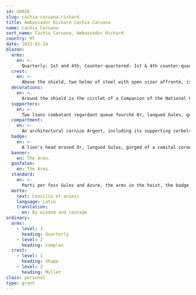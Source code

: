 ```yaml
---
id: G0026
slug: cachia-caruana-richard
title: Ambassador Richard Cachia Caruana
name: Cachia Caruana
sort_name: Cachia Caruana, Ambassador Richard
country: MT
date: 2022-01-24
blazon:
  arms:
    en: >-
      Quarterly: 1st and 4th, Counter-quartered: 1st & 4th counter-quarters, Azure, a bend Or between a trimount and three mullets in bend (CACHIA); 2nd & 3rd counter-quarters, Argent, a bar Sable debruising a flame of fire, and upon a chief Azure, a Greek cross of the First (CARUANA); 2nd, Counter-quartered: 1st counter-quarter, Argent, a Greek cross Gules; 2nd & 3rd counter-quarters, Gules, barry of two Argent; 4th counter-quarter, Azure, a lion rampant Argent, queue fourché, langued Gules; Overall, upon an escutcheon Or, an eagle Sable displayed, langued Gules (SANT); 3rd, Counter-quartered: 1st & 4th counter-quarters, Gules, in bend four mascles Or; 2nd & 3rd counter-quarters, Argent, a fleur-de-lys Gules; Overall, upon an escutcheon party per pale Gules, three bendlets Argent and Azure, three mullets Or, the whole debruised in pale by a dagger erect Argent with hilt and crosspiece Or (BONICI CASSIA).
  crest:
    en: >-
      Above the shield, two helms of steel with open vizor affronté, issuant therefrom as crests: at dexter, with mantling Azure and Or, from a nobiliary crest coronet, a mullet Or; at sinister, with mantling Gules and Argent, from a nobiliary crest coronet, a flame of fire Gules.
  decorations:
    en: >-
      Around the shield is the circlet of a Companion of the National Order of Merit of Malta.
  supporters:
    en: >-
      Two lions combatant regardant queue fourché Or, langued Gules, gorged with a comital coronet Argent, each holding a spear Sable with point Or, from which flies a banner: that at dexter, Azure, a bend Or within a bordure of the Same; that at sinister, per pale Argent and Gules within a bordure Or.
  compartment:
    en: >-
      An architectural cornice Argent, including its supporting corbels and panels of the Same.
  badge:
    en: >-
      A lion's head erased Or, langued Gules, gorged of a comital coronet Argent, within the circlet of the National Order of Merit.
  banner:
    en: The Arms.
  gonfalon:
    en: The Arms.
  standard:
    en: >-
      Parti per fess Gules and Azure, the arms in the hoist, the badge between the two crests, separated by two bends cottised Argent, bearing CONSILIO lettered Gules and ET ANIMIS lettered Azure, rounded in the fly, the whole fringed compony Gules and Azure, the sleeve of the Same.
  motto:
    text: Consilio et animis
    language: Latin
    translation:
      en: By wisdom and courage
ordinary:
  arms:
    - level: 1
      heading: Quarterly
    - level: 2
      heading: complex
  crest:
    - level: 1
      heading: Shape
    - level: 2
      heading: Mullet
class: personal
type: grant
---
```

